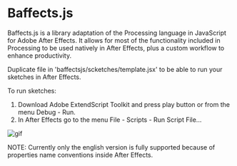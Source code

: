 # Baffects.js
Baffects.js is a library adaptation of the Processing language in JavaScript for Adobe After Effects. It allows for most of the functionality included in Processing to be used natively in After Effects, plus a custom workflow to enhance productivity.



Duplicate file in 'baffectsjs/scketches/template.jsx' to be able to run your sketches in After Effects.


To run sketches:
1. Download Adobe ExtendScript Toolkit and press play button or from the menu Debug - Run.
2. In After Effects go to the menu File - Scripts - Run Script File...


![gif](https://i.imgur.com/JsBk4mE.gif)


NOTE:
Currently only the english version is fully supported because of properties name conventions inside After Effects.